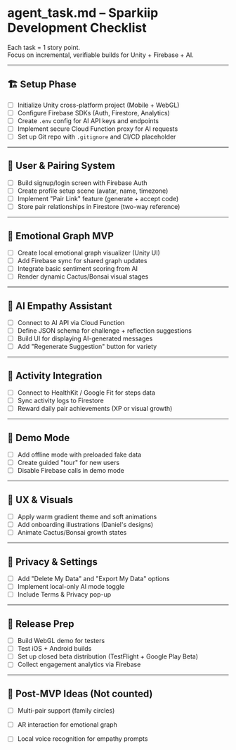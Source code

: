 # agent_task.md – Sparkiip Development Checklist

Each task = 1 story point.  
Focus on incremental, verifiable builds for Unity + Firebase + AI.

---

## 🏗️ Setup Phase
- [ ] Initialize Unity cross-platform project (Mobile + WebGL)
- [ ] Configure Firebase SDKs (Auth, Firestore, Analytics)
- [ ] Create `.env` config for AI API keys and endpoints
- [ ] Implement secure Cloud Function proxy for AI requests
- [ ] Set up Git repo with `.gitignore` and CI/CD placeholder

---

## 👥 User & Pairing System
- [ ] Build signup/login screen with Firebase Auth
- [ ] Create profile setup scene (avatar, name, timezone)
- [ ] Implement "Pair Link" feature (generate + accept code)
- [ ] Store pair relationships in Firestore (two-way reference)

---

## 💓 Emotional Graph MVP
- [ ] Create local emotional graph visualizer (Unity UI)
- [ ] Add Firebase sync for shared graph updates
- [ ] Integrate basic sentiment scoring from AI
- [ ] Render dynamic Cactus/Bonsai visual stages

---

## 🤖 AI Empathy Assistant
- [ ] Connect to AI API via Cloud Function
- [ ] Define JSON schema for challenge + reflection suggestions
- [ ] Build UI for displaying AI-generated messages
- [ ] Add "Regenerate Suggestion" button for variety

---

## 🏃 Activity Integration
- [ ] Connect to HealthKit / Google Fit for steps data
- [ ] Sync activity logs to Firestore
- [ ] Reward daily pair achievements (XP or visual growth)

---

## 🧘 Demo Mode
- [ ] Add offline mode with preloaded fake data
- [ ] Create guided "tour" for new users
- [ ] Disable Firebase calls in demo mode

---

## 🎨 UX & Visuals
- [ ] Apply warm gradient theme and soft animations
- [ ] Add onboarding illustrations (Daniel's designs)
- [ ] Animate Cactus/Bonsai growth states

---

## 🔐 Privacy & Settings
- [ ] Add "Delete My Data" and "Export My Data" options
- [ ] Implement local-only AI mode toggle
- [ ] Include Terms & Privacy pop-up

---

## 🚀 Release Prep
- [ ] Build WebGL demo for testers
- [ ] Test iOS + Android builds
- [ ] Set up closed beta distribution (TestFlight + Google Play Beta)
- [ ] Collect engagement analytics via Firebase

---

## 🧠 Post-MVP Ideas (Not counted)
- [ ] Multi-pair support (family circles)
- [ ] AR interaction for emotional graph
- [ ] Local voice recognition for empathy prompts

